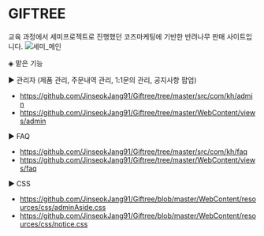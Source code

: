 # GIFTREE

교육 과정에서 세미프로젝트로 진행했던 코즈마케팅에 기반한 반려나무 판매 사이트입니다.
![세미_메인](https://user-images.githubusercontent.com/85108311/155105347-79d80a5a-050d-4f4b-a757-0b8aec761985.PNG)

◈ 맡은 기능

▶ 관리자 (제품 관리, 주문내역 관리, 1:1문의 관리, 공지사항 팝업)

- https://github.com/JinseokJang91/Giftree/tree/master/src/com/kh/admin
- https://github.com/JinseokJang91/Giftree/tree/master/WebContent/views/admin

▶ FAQ

- https://github.com/JinseokJang91/Giftree/tree/master/src/com/kh/faq
- https://github.com/JinseokJang91/Giftree/tree/master/WebContent/views/faq

▶ CSS

- https://github.com/JinseokJang91/Giftree/blob/master/WebContent/resources/css/adminAside.css
- https://github.com/JinseokJang91/Giftree/blob/master/WebContent/resources/css/notice.css
